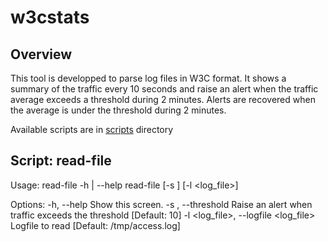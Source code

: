 # w3cstats

## Overview

This tool is developped to parse log files in W3C format. It shows a summary
of the traffic every 10 seconds and raise an alert when the traffic average
exceeds a threshold during 2 minutes. Alerts are recovered when the average is
under the threshold during 2 minutes.

Available scripts are in [scripts](./scripts) directory

## Script: read-file

Usage:
    read-file -h | --help
    read-file [-s <threshold>] [-l <log_file>]

Options:
    -h, --help                                  Show this screen.
    -s <threshold>, --threshold <threshold>     Raise an alert when traffic
                                                exceeds the threshold
                                                [Default: 10]
    -l <log_file>, --logfile <log_file>         Logfile to read
                                                [Default: /tmp/access.log]
